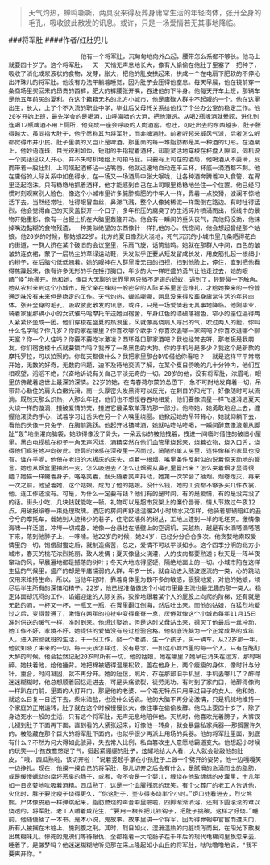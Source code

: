 > 天气灼热，蝉鸣嘶嘶，两具没来得及葬身庸常生活的年轻肉体，张开全身的毛孔，吸收彼此散发的讯息。或许，只是一场爱情若无其事地降临。

###将军肚
####作者/红肚兜儿

						他有一个将军肚，沉甸甸地向外凸起，腰带怎么系都不够长。他马上就要四十岁了。这个将军肚，一天一天悄无声息地长大，像有人偷偷在他肚子里塞了一把种子，吸收了消化成浆液状的食物，发芽，胀大，把他的肚皮拱起来，拱成一个在电扇下肥软的不停沁出汗珠儿的将军肚。他没有办法平躺着睡觉，因为肚子会压得他窒息。每天早晨，他在镜前穿一条商场里买回来的昂贵的西裤，肥大的裤腰张开嘴，吞进他的下半身。他每天开车上班，那辆车是他五年前买的夏利。在这个籍籍无名的北方小城市，他是庸碌人群中不起眼的一个。他在这里出生，长大，上了个不入流的职业中学，毕业后父母托关系给他找了个坐办公室的稳定工作。他20岁开始上班，最先学会的是喝酒，山呼海啸的大酒，把他淹透。从喝2瓶啤酒就晕眩，进化到连喝12瓶啤酒不用上厕所，他变成一座会呼吸的人肉酒窑。也吐，可吐出去的东西越多，肚子胀得越大。虽同指大肚子，他宁愿称其为将军肚，而非啤酒肚。前者听起来威风气派，后者怎么听都觉得市井小民。肚子里装的又岂止是啤酒，那里面的每一堆脂肪都是某一种酒的幻形。在酒桌上，他妙语连珠，目光锐利如炬，短粗的手指捏着酒杯，却能灵活地穿梭在杯盘人隙间，伺机说一个笑话逗众人开心，并不失时机地给上司拍马屁。只要有上司在的酒局，他喝酒从不耍滑，反而带着一股壮烈，上司端起酒杯沾一沾嘴唇，他就迅速地自动连干三杯，杯底一滴酒都不剩。他在庸俗的人际关系中如鱼得水，在一场又一场酒局中张大喉咙，让各种酒奔腾着冲入食管，在胃里泛起泡沫。只有稳稳地抓着酒杯，他才能感到自己在上司眼里稳稳地坐住一个位置。他已经习惯时刻观察别人脸色，像这个小城市里许多臃肿痴肥的中年人一样，靠着一点狡猾，波澜不惊地活下去。当然经常吐，吐得眼冒血丝，鼻涕飞溅，整个人像摊稀泥一样栽倒在路边。有时吐得猛烈，他会觉得自己的天灵盖裂开一个口子，多年积压的腐臭了的生活碎片喷涌而出，视线中的景物开始重影，像有一台掘土机在大脑里轰隆开动。他会有一瞬间的垂头丧气，真他妈没劲，他抹掉嘴边黏糊的食物残渣，一种类似绝望的东西像针一样扎他的心。恍惚间，他会想起曾经那个姑娘。他20岁的时候，那姑娘22岁。北方的夏日像烈火浇地，死气沉沉的小城市里几条晒得花白的街道，一群人挤在某个破旧的会议室里，吊扇飞旋，话筒翁鸣。她就在那群人中间，白色的皱皱的连衣裙，蒙了一层热尘的草绿运动鞋，头发似乎正要从短发留成长发，用皮筋扎起一根细小的辫子，在后脑勺低低翘着。她的眼神在人群里漫无目的扫视，扫到他脸上，停住，直到把他看得焦躁起来，像有许多无形的手在捶打胸口，年少的火一样旺盛的勇气让他走过去，她的眼睛“倏”地挪开。他和她，像巨大无聊的世界里两只微不足道的蚂蚁，遇到了，轻轻碰一下触角。她从农村来到这个小城市，是父亲在蛛网一般密杂的人际关系里苦苦挣扎，才给她换来的一份普通乏味没有未来但是稳定的工作。天气灼热，蝉鸣嘶嘶，两具没来得及葬身庸常生活的年轻肉体，张开全身的毛孔，吸收彼此散发的讯息。或许，只是一场爱情若无其事地降临。他刚毕业，骑着家里那辆小小的女式雅马哈摩托车送她回宿舍，车身红色的漆破落褪色，窄小的座位逼得两人紧紧挤坐成一团。他们穿梭在盛夏的热浪里，风就像高烧病人呼出的气，吹过两人的脸。你叫什么名字呢？你几岁？你的家在哪里？你喜欢哪个歌手？你喜欢去哪一家网吧？你喜欢进哪个聊天室？你一个人住吗？你要不要吃冰激凌？西环路口那家酒吧？我也经常去呀，那老板是我朋友。你们宿舍楼十点就要锁门吗？我养了一条黑色的大狗。你的手机号是多少？我这个是新款的摩托罗拉，可以拍照的。你每天都做什么？我把家里那台DVD借给你看吧？——就是这样平平常常开始，无数的好奇，无数的问题，迫不及待地交流了解，在某个夏日傍晚的几十分钟内，他们互相观望，滔滔不绝，兴奋地诉说有关自己平淡无奇的一切。20岁的他，没有将军肚，浓眉毛，眼里仿佛藏着这世上最深的深情。22岁的她，在青春荷尔蒙的怂恿下，急不可耐地发育着一切，吊带背心勒住的肩头白嫩光滑，而一头厚密头发黑得可以反光，在刺目的阳光下，好像随时可以流淌。既然天那么炽热，人那么年轻，他们也不想慢吞吞地相爱，他们要像流星一样飞速滑进夏天火烧一样的漩涡，撞破爱情的壳，撞进它最柔软单薄的那一部分。他吻她，她勇敢地迎上去，缠握他滚烫的手心，试着学习让舌头在另一个人嘴里绕圈。他掀起她的吊带背心，她就仰躺下去，看他的头像一只兔子，在胸前跳跃。他起开冰镇啤酒，她就咕咚咕咚喝，一瞬间醉意像浪潮从脚趾“轰”地倒灌向脑袋，她软得像没了骨头，一朵云似的被他拽着，拽进一间临时借住的破旧小屋里。黑白电视机在柜子一角无声闪烁，酒精突然在他们血管里烧起来，烧着衣物，烧入口舌，烧得他们疯狂地冲向彼此。奇异的快感在深夜里一闪而过，简陋的单人房里，连件像样的家具也没有。谁在乎呢，他倚在老旧的木板床的床头，点着一根烟，嘴里条件反射似的说着惊天动地的誓言。她也从烟盒里抽出一支，怎么吸进去？怎么让烟雾从鼻孔里冒出来？怎么夹着烟才显得很酷？她猫一样蜷着身子，咯咯笑着，烟头随着笑声抖动，她第一次学会了抽烟。烟卷熄灭，再来一次之前，他望着她，这个姑娘，成为了他的姑娘。没什么钱，她的工资都不够多买几件衣裳，他，连工作还没有。可是，为什么一定要有钱？他们有的是时间，有的是爱情，有的是没完没了的话。街头小吃，几块钱就能吃一顿。礼物可以是超市货架上的廉价唇膏。情人节熬过午夜12点，用破报纸卷一束处理玫瑰。酒店的房间再舒适温暖24小时热水又怎样，他骑着那辆暗红的丑兮兮的摩托车，载她到人迹稀少的巷子，住宅区墙外的树丛，工地上建到一半的毛坯房。激情像海啸一样泛滥，冲垮一切戒备，她像一台悬挂在墙壁上的空调机，天越热，越是有水滴嗒滴嗒落下来，落到他脖子上，一哆嗦。他22岁的时候，她24岁，已经分分合合多次。他贪婪地索取爱情里的一切，饱偿甜蜜之后，就制造痛苦，总之，爱情不可以平淡如水。这个四季分明的北方小城市，春天的桃花浓烈艳丽，致人发情；夏天像猛火浇灌，人的皮肉都要熟透；秋天是一阵半夜窜动的风，早晨遍地都是撼落的树叶；冬天大地冻得坚硬，隔绝地面上的一切。小城市陷在这样生猛的气候里，盛产的却是平庸懦弱的人群，年岁一长，就自动进入随波逐流的一类，心的跳动仅用来维持生命。所以，当他年轻时，靠着身体里为数不多的敏感，狠狠地爱，对他的姑娘，倾尽后半生所有的深情和精子。22岁，他已经准备做这个小城市里最主流也最无趣的那一类人。稳定体面却沉闷的工作，谄媚迎逢的人际关系，狡猾地跟着某个人的屁股上向爬的阶梯，还有就是无数的酒，一杯又一杯，一瓶又一瓶，在胃里翻江倒海，然后吐出来。而他的姑娘，在猛烈地爱过之后，变得普通了，激情在两年的拉扯中变得奄奄一息，厌倦就像这个小城市每年11月15日准时供送的暖气一样，准时到来。他想过娶她，但是这时父母站出来，摁灭了他最后一丝冲动，她工作不好，家境不好，她提供的爱情没有经过检验合格。他彻底洗脑为一个正常成熟的成年人，进入按部就班的生活，干一份工作，娶一个老婆，生一个孩子，买一辆车。从22岁那一年，他就知晓了未来的一切，每一天该怎样过，没有悬念，一如这小城市里的每一个人。只有在酩酊大醉的时候，他会猛然记起20岁时所有一切，他的姑娘，她在哪里？她早已消失在远方。那时喝醉，她扶着他，给他捶背。她把棉被晒得温暖松软，盖在他身上，两个瘦瘦的身体，像时针与分针，重合，时间凝固，就不再分开。她的短信，照片，存在那部旧手机里，手机去哪儿了？醉得迷迷糊糊时，他总想顺着回忆走进去，可是头痛欲裂，徒劳无功。有时到了家门口，他醉得像狗一样趴在门前，里面的人打开门，那是他的老婆，一个毫无特点只用来过日子的女人。他和她，就这么日复一日活下去，柴米油盐，也没什么话说。他的大脑不再分泌激情，只是机械地维持一个家庭的正常运转，肚子就在这个时候慢慢长大，像往事在偷偷发酵。他马上要四十岁了，除了身边死水一般的生活，只有这个将军肚，无声无息地陪伴他。天热时，他喜欢光着膀子，大裤钗儿褪到肚子下面再下面，直到看的人紧张起来，好像他一转身，就会暴露私家兵器——那搁置许久的，被隐藏在那个巨大的将军肚下面的，也似乎很少再派上用场的兵器。他的将军肚里面，到底有什么？不然为何大得如此骇异，失去常人比例，私自篡改主人意愿地霸道变大。他想起小时候的玩笑——小孩故意憋足了气，挺起紧绷绷的肚子，炫耀地给大人看，大人就会敲敲他的肚皮，“哦，西瓜熟啦，该切开啦！”说着竖起手掌在小孩肚子上做一个劈开的姿势，他一边嘎嘎笑一边挣扎。现在，他摸一摸自己的将军肚，那儿切开之后会有什么，是腻滑的急涌而出的脂肪，或是缓慢蠕动的腐坏恶臭的肠子，或者，会不会是一个婴儿，缠绕在他软绵绵的皮囊里，十几年如一日贪婪地吮吸着酒精。西瓜熟了，这是一个血腥残忍的玩笑。有个火葬厂的老工人告诉他，火化时，胖子要比瘦子烧得更久，“你这肚子，至少得多烧半个小时。”炉口处看进去，烈火熊熊，尸体像皮筋一样弹跳起来，脂肪燃烧的声音噼里啪啦，四脚渐渐消溶，还剩下圆滚滚的难以烧透的，将军肚。老工人嚼着咸花生，“要用一根长把儿铁钩子，把肚子挑破，这样才好烧。”睡前，他随便抽了一本书，是本小说，鬼故事。故事里讲一个将军，因为得罪朝中官宦而遭灭门，所有人被捆在木桩上，施剖腹之刑。其时，烈日如火，湿滑温热的内脏顷泻而出，在阳光下散发出焦糊味儿。惨死的鬼魂们等待报仇，全都拖着一大坨肠子在千年后的现代电梯间里飘忽来去。睡着了。是做梦吗？他迷迷糊糊地听见那在床上隆起如小山丘的将军肚，咕咕噜噜地说，"我不要离开你。"			  		